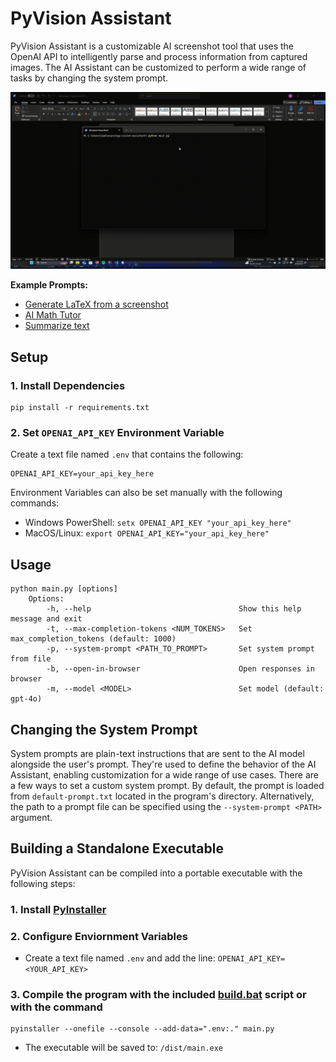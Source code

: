 # PyVision Assistant

PyVision Assistant is a customizable AI screenshot tool that uses the OpenAI API to intelligently parse and process information from captured images. The AI Assistant can be customized to perform a wide range of tasks by changing the system prompt.

![Alt Text](https://github.com/smc765/py-vision-assistant/blob/main/demo.gif?raw=true)

**Example Prompts:**  

- [Generate LaTeX from a screenshot](https://github.com/smc765/py-vision-assistant/blob/main/prompts/latex_ocr.txt)
- [AI Math Tutor](https://github.com/smc765/py-vision-assistant/blob/main/prompts/math_tutor.txt)
- [Summarize text](https://github.com/smc765/py-vision-assistant/blob/main/prompts/summarize.txt)

## Setup

### 1. Install Dependencies

    pip install -r requirements.txt

### 2. Set `OPENAI_API_KEY` Environment Variable

Create a text file named `.env` that contains the following:  

    OPENAI_API_KEY=your_api_key_here

Environment Variables can also be set manually with the following commands:  

- Windows PowerShell: `setx OPENAI_API_KEY "your_api_key_here"`
- MacOS/Linux: `export OPENAI_API_KEY="your_api_key_here"`

## Usage  

    python main.py [options]  
        Options:  
            -h, --help                                 Show this help message and exit  
            -t, --max-completion-tokens <NUM_TOKENS>   Set max_completion_tokens (default: 1000)  
            -p, --system-prompt <PATH_TO_PROMPT>       Set system prompt from file  
            -b, --open-in-browser                      Open responses in browser  
            -m, --model <MODEL>                        Set model (default: gpt-4o)  

## Changing the System Prompt

System prompts are plain-text instructions that are sent to the AI model alongside the user's prompt. They're used to define the behavior of the AI Assistant, enabling customization for a wide range of use cases. There are a few ways to set a custom system prompt. By default, the prompt is loaded from `default-prompt.txt` located in the program's directory. Alternatively, the path to a prompt file can be specified using the `--system-prompt <PATH>` argument.

## Building a Standalone Executable

PyVision Assistant can be compiled into a portable executable with the following steps:  

### 1. Install [PyInstaller](https://pyinstaller.org/en/stable/)

### 2. Configure Enviornment Variables

- Create a text file named `.env` and add the line: `OPENAI_API_KEY=<YOUR_API_KEY>`  

### 3. Compile the program with the included [build.bat](https://github.com/smc765/py-vision-assistant/blob/main/build.bat) script or with the command  

    pyinstaller --onefile --console --add-data=".env:." main.py

- The executable will be saved to: `/dist/main.exe`
